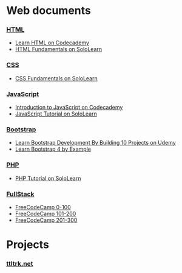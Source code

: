 
Web documents
======

### [HTML](https://github.com/ttltrk/WEB/tree/master/HTML)
  * [Learn HTML on Codecademy](https://github.com/ttltrk/WEB/blob/master/HTML/DOC/CODECADEMY_HTML.txt)
  * [HTML Fundamentals on SoloLearn](https://github.com/ttltrk/WEB/blob/master/HTML/DOC/SOLOLEARN_HTML.txt)

### [CSS](https://github.com/ttltrk/WEB/tree/master/CSS)
  * [CSS Fundamentals on SoloLearn](https://github.com/ttltrk/WEB/blob/master/CSS/DOC/SOLOLEARN_CSS.txt)

### [JavaScript](https://github.com/ttltrk/WEB/tree/master/JS)
  * [Introduction to JavaScript on Codecademy](https://github.com/ttltrk/WEB/blob/master/JS/DOC/CODECADEMY_JS.txt)
  * [JavaScript Tutorial on SoloLearn](https://github.com/ttltrk/WEB/blob/master/JS/DOC/SOLOLEARN_JS.txt)
  
### [Bootstrap](https://github.com/ttltrk/WEB/tree/master/BS)
  * [Learn Bootstrap Development By Building 10 Projects on Udemy](https://github.com/ttltrk/WEB/blob/master/BS/DOC/UDEMY_BS_PR.MD)
  * [Learn Bootstrap 4 by Example](https://github.com/ttltrk/WEB/blob/master/BS/DOC/UD_BS_4_EX.MD)

### [PHP](https://github.com/ttltrk/WEB/tree/master/PHP)
  * [PHP Tutorial on SoloLearn](https://github.com/ttltrk/WEB/blob/master/PHP/DOC/SOLOLEARN_PHP.txt)
  
### [FullStack](https://github.com/ttltrk/WEB/tree/master/FS)
  * [FreeCodeCamp 0-100](https://github.com/ttltrk/WEB/blob/master/FS/DOC/FCC_001_100.MD)
  * [FreeCodeCamp 101-200](https://github.com/ttltrk/WEB/blob/master/FS/DOC/FCC_101_200.txt)
  * [FreeCodeCamp 201-300](https://github.com/ttltrk/WEB/blob/master/FS/DOC/FCC_201_300.txt)
  
Projects
======

### [ttltrk.net](https://github.com/ttltrk/WEB/tree/master/ttltrk.net)
  
 
